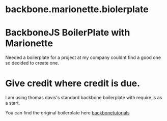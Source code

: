 backbone.marionette.biolerplate
===============================
# BackboneJS BoilerPlate with Marionette

Needed a boilerplate for a project at my company couldnt find a good one so decided to create one.

# Give credit where credit is due.
I am using thomas davis's standard backbone boilerplate with require js as a start. 

You can find the original boilerplate here 
<a href='https://github.com/thomasdavis/backbonetutorials/tree/gh-pages/examples/modular-backbone'>backbonetutorials</a>
